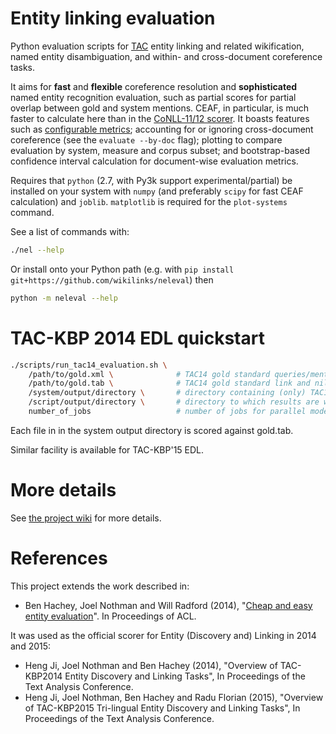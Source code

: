 Entity linking evaluation
=========================

Python evaluation scripts for [TAC](http://www.nist.gov/tac/) entity linking and related wikification, named entity disambiguation, and within- and cross-document coreference tasks.

It aims for **fast** and **flexible** coreference resolution and **sophisticated** named entity recognition evaluation, such as partial scores for partial overlap between gold and system mentions. CEAF, in particular, is much faster to calculate here than in the [CoNLL-11/12 scorer](https://github.com/conll/reference-coreference-scorers). It boasts features such as [configurable metrics](https://github.com/wikilinks/neleval/wiki/Cheatsheet); accounting for or ignoring cross-document coreference (see the `evaluate --by-doc` flag); plotting to compare evaluation by system, measure and corpus subset; and bootstrap-based confidence interval calculation for document-wise evaluation metrics.

Requires that `python` (2.7, with Py3k support experimental/partial) be installed on your system with `numpy` (and preferably `scipy` for fast CEAF calculation) and `joblib`. `matplotlib` is required for the `plot-systems` command.

See a list of commands with:
```bash
./nel --help
```

Or install onto your Python path (e.g. with `pip install git+https://github.com/wikilinks/neleval`) then
```bash
python -m neleval --help
```

TAC-KBP 2014 EDL quickstart
===========================

```bash
./scripts/run_tac14_evaluation.sh \
    /path/to/gold.xml \              # TAC14 gold standard queries/mentions
    /path/to/gold.tab \              # TAC14 gold standard link and nil annotations
    /system/output/directory \       # directory containing (only) TAC14 system output files
    /script/output/directory \       # directory to which results are written
    number_of_jobs                   # number of jobs for parallel mode
```

Each file in in the system output directory is scored against gold.tab.

Similar facility is available for TAC-KBP'15 EDL.

More details
============

See [the project wiki](https://github.com/wikilinks/neleval/wiki/Cheatsheet) for more details.

References
==========

This project extends the work described in:

* Ben Hachey, Joel Nothman and Will Radford (2014), "[Cheap and easy entity evaluation](https://aclweb.org/anthology/P/P14/P14-2076)". In Proceedings of ACL.

It was used as the official scorer for Entity (Discovery and) Linking in 2014 and 2015:

* Heng Ji, Joel Nothman and Ben Hachey (2014), "Overview of TAC-KBP2014 Entity Discovery and Linking Tasks", In Proceedings of the Text Analysis Conference.
* Heng Ji, Joel Nothman, Ben Hachey and Radu Florian (2015), "Overview of TAC-KBP2015 Tri-lingual Entity Discovery and Linking Tasks", In Proceedings of the Text Analysis Conference.
